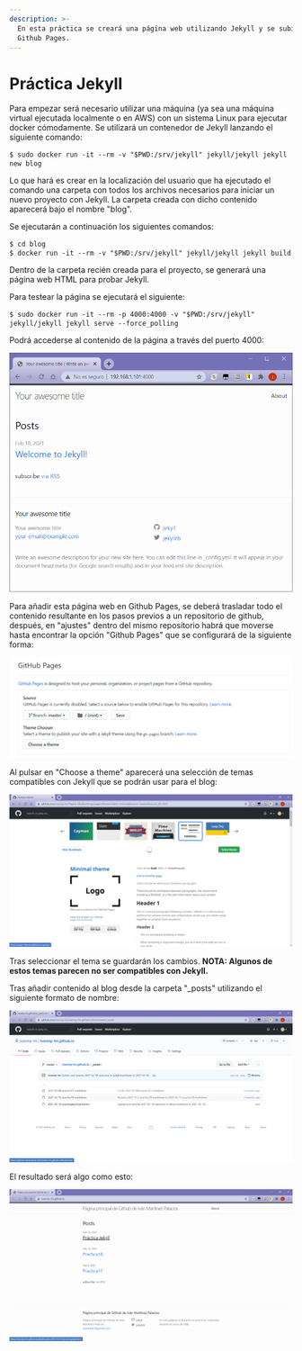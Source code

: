 ```yaml
---
description: >-
  En esta práctica se creará una página web utilizando Jekyll y se subirá a
  Github Pages.
---
```


# Práctica Jekyll

Para empezar será necesario utilizar una máquina \(ya sea una máquina virtual ejecutada localmente o en AWS\) con un sistema Linux para ejecutar docker cómodamente. Se utilizará un contenedor de Jekyll lanzando el siguiente comando:

```text
$ sudo docker run -it --rm -v "$PWD:/srv/jekyll" jekyll/jekyll jekyll new blog
```

Lo que hará es crear en la localización del usuario que ha ejecutado el comando una carpeta con todos los archivos necesarios para iniciar un nuevo proyecto con Jekyll. La carpeta creada con dicho contenido aparecerá bajo el nombre "blog".

Se ejecutarán a continuación los siguientes comandos:

```text
$ cd blog
$ docker run -it --rm -v "$PWD:/srv/jekyll" jekyll/jekyll jekyll build
```

Dentro de la carpeta recién creada para el proyecto, se generará una página web HTML para probar Jekyll.

Para testear la página se ejecutará el siguiente:

```text
$ sudo docker run -it --rm -p 4000:4000 -v "$PWD:/srv/jekyll" jekyll/jekyll jekyll serve --force_polling
```

Podrá accederse al contenido de la página a través del puerto 4000:

![](../.gitbook/assets/image%20%2851%29.png)

Para añadir esta página web en Github Pages, se deberá trasladar todo el contenido resultante en los pasos previos a un repositorio de github, después, en "ajustes" dentro del mismo repositorio habrá que moverse hasta encontrar la opción "Github Pages" que se configurará de la siguiente forma:

![](../.gitbook/assets/image%20%2852%29.png)

Al pulsar en "Choose a theme" aparecerá una selección de temas compatibles con Jekyll que se podrán usar para el blog:

![](../.gitbook/assets/image%20%2849%29.png)

Tras seleccionar el tema se guardarán los cambios. **NOTA: Algunos de estos temas parecen no ser compatibles con Jekyll.**

Tras añadir contenido al blog desde la carpeta "\_posts" utilizando el siguiente formato de nombre:

![](../.gitbook/assets/image%20%2848%29.png)

El resultado será algo como esto:

![](../.gitbook/assets/image%20%2850%29.png)

